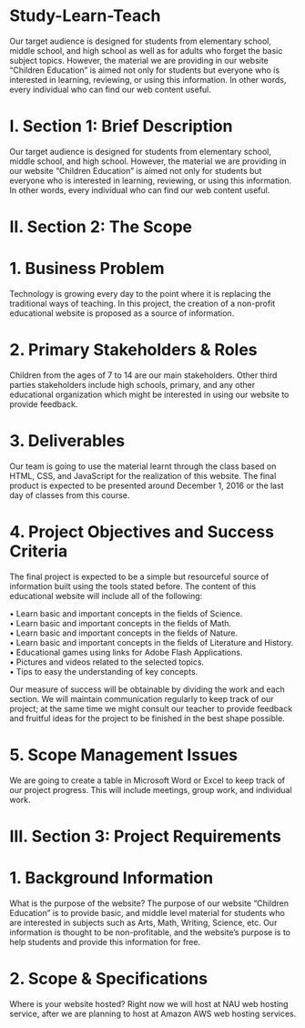 # Study-Learn-Teach
Our target audience is designed for students from elementary school, middle school, and high school as well as for adults who forget the basic subject topics.  However, the material we are providing in our website “Children Education” is aimed not only for students but everyone who is interested in learning, reviewing, or using this information. In other words, every individual who can find our web content useful.

# I.	Section 1: Brief Description

Our target audience is designed for students from elementary school, middle school, and high school. However, the material we are providing in our website “Children Education” is aimed not only for students but everyone who is interested in learning, reviewing, or using this information. In other words, every individual who can find our web content useful.

# II.	Section 2: The Scope

# 	1.	Business Problem

Technology is growing every day to the point where it is replacing the traditional ways of teaching. In this project, the creation of a non-profit educational website is proposed as a source of information. 

# 	2.	Primary Stakeholders & Roles

Children from the ages of 7 to 14 are our main stakeholders. Other third parties stakeholders include high schools, primary, and any other educational organization which might be interested in using our website to provide feedback.

#	3.	Deliverables

Our team is going to use the material learnt through the class based on HTML, CSS, and JavaScript for the realization of this website. The final product is expected to be presented around December 1, 2016 or the last day of classes from this course.

#	4.	Project Objectives and Success Criteria

The final project is expected to be a simple but resourceful source of information built using the tools stated before. The content of this educational website will include all of the following:

•	Learn basic and important concepts in the fields of Science.							
•	Learn basic and important concepts in the fields of Math.							
•	Learn basic and important concepts in the fields of Nature.							
•	Learn basic and important concepts in the fields of Literature and History.						
•	Educational games using links for Adobe Flash Applications.							
•	Pictures and videos related to the selected topics.								
•	Tips to easy the understanding of key concepts.

Our measure of success will be obtainable by dividing the work and each section. We will maintain communication regularly to keep track of our project; at the same time we might consult our teacher to provide feedback and fruitful ideas for the project 	to be finished in the best shape possible.

#	5.	Scope Management Issues

We are going to create a table in Microsoft Word or Excel to keep track of our project progress. This will include meetings, group work, and individual work. 


# III.	Section 3: Project Requirements


#	1.	Background Information
What is the purpose of the website?
The purpose of our website “Children Education” is to provide basic, and middle level material for students who are interested in subjects such as Arts, Math, Writing, Science, etc. Our information is thought to be non-profitable, and the website’s purpose is to help students and provide this information for free.



#	2.	Scope & Specifications
Where is your website hosted?
Right now we will host at NAU web hosting service, after we are planning to host at Amazon AWS web hosting services.


